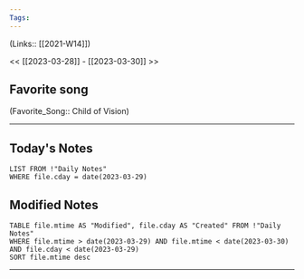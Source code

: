 ```yaml
---
Tags:
---
```

(Links:: [[2021-W14]])

<< [[2023-03-28]] - [[2023-03-30]] >>
## Favorite song
(Favorite_Song:: Child of Vision)

___
## Today's Notes
```dataview
LIST FROM !"Daily Notes"
WHERE file.cday = date(2023-03-29)
```
## Modified Notes
```dataview
TABLE file.mtime AS "Modified", file.cday AS "Created" FROM !"Daily Notes" 
WHERE file.mtime > date(2023-03-29) AND file.mtime < date(2023-03-30) AND file.cday < date(2023-03-29)
SORT file.mtime desc
```
___
